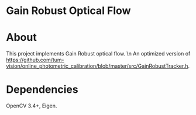 # Gain Robust Optical Flow
# About
This project implements Gain Robust optical flow. \n An optimized version of https://github.com/tum-vision/online_photometric_calibration/blob/master/src/GainRobustTracker.h.
# Dependencies
OpenCV 3.4+, Eigen.
